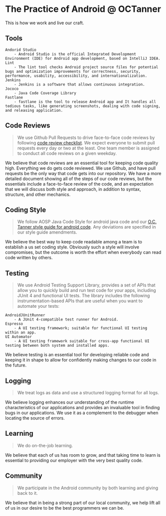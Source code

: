 # The Practice of Android @ OCTanner
This is how we work and live our craft.

## Tools
    Andorid Studio
        - Android Studio is the official Integrated Development Environment (IDE) for Android app development, based on IntelliJ IDEA.
    Lint
        - The lint tool checks Android project source files for potential bugs and optimization improvements for correctness, security, performance, usability, accessibility, and internationalization.
    Jenkins
        - Jenkins is a software that allows continuous integration.
    Jococo
        - Java Code Coverage Library
    Fastlane
        - fastlane is the tool to release Android app and It handles all tedious tasks, like generating screenshots, dealing with code signing, and releasing application.

## Code Reviews

> We use Github Pull Requests to drive face-to-face code reviews by following [code review checklist](./code-review-checklist.md). We expect everyone to submit pull requests every day or two at the least. One team member is assigned to conduct all code reviews on a given weekday.

We believe that code reviews are an essential tool for keeping code quality high. Everything we do gets code reviewed. We use Github, and have pull requests be the only way that code gets into our repository. We have a more detailed document showing all of the steps of our code reviews, but the essentials include a face-to-face review of the code, and an expectation that we will discuss both style and approach, in addition to syntax, structure, and other mechanics.

## Coding Style

> We follow AOSP Java Code Style for android java code and our [O.C. Tanner style guide for android code](./style-guide.md). Any deviations are specified in our style guide amendments.

We believe the best way to keep code readable among a team is to establish a us set coding style. Obviously such a style will involve compromises, but the outcome is worth the effort when everybody can read code written by others.

## Testing

> We use Android Testing Support Library, provides a set of APIs that allow you to quickly build and run test code for your apps, including JUnit 4 and functional UI tests. The library includes the following instrumentation-based APIs that are useful when you want to automate your tests:
                                          
    AndroidJUnitRunner
        - A JUnit 4-compatible test runner for Android.
    Espresso
        - A UI testing framework; suitable for functional UI testing within an app.
    UI Automator
        - A UI testing framework suitable for cross-app functional UI testing between both system and installed apps.

We believe testing is an essential tool for developing reliable code and keeping it in shape to allow for confidently making changes to our code in the future.

## Logging

> We treat logs as data and use a structured logging format for all logs.

We believe logging enhances our understanding of the runtime characteristics of our applications and provides an invaluable tool in finding bugs in our applications. We use it as a complement to the debugger when locating the source of errors.

## Learning

> We do on-the-job learning.

We believe that each of us has room to grow, and that taking time to learn is essential to providing our employer with the very best quality code.

## Community

> We participate in the Android community by both learning and giving back to it.

We believe that in being a strong part of our local community, we help lift all of us in our desire to be the best programmers we can be.